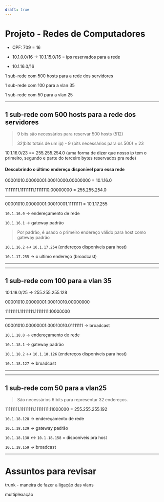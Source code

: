 ```yaml
---
draft: true
---
```



# Projeto - Redes de Computadores

- CPF: 709 = 16

- 10.1.0.0/16 -> 10.1.15.0/16 = ips reservados para a rede 

- 10.1.16.0/16

1 sub-rede com 500 hosts para a rede dos servidores

1 sub-rede com 100 para a vlan 35

1 sub-rede com 50 para a vlan 25

----

## 1 sub-rede com 500 hosts para a rede dos servidores

> 9 bits são necessários para reservar 500 hosts (512)
> 
> 32(bits totais de um ip) - 9 (bits necessários para os 500) = 23

10.1.16.0/23 == 255.255.254.0 (uma forma de dizer que nosso ip tem  o primeiro, segundo e parte do terceiro bytes reservados pra rede)

#### Descobrindo o último endereço disponível para essa rede

00001010.00000001.00010000.00000000 = 10.1.16.0

11111111.11111111.11111110.00000000 = 255.255.254.0

---

00001010.00000001.00010001.11111111 = 10.1.17.255

`10.1.16.0` -> endereçamento de rede

`10.1.16.1` -> gateway padrão

> Por padrão, é usado o primeiro endereço válido para host como gateway padrão

`10.1.16.2` <-> `10.1.17.254` (endereços disponíveis para host)

`10.1.17.255` -> o ultimo endereço (broadcast)

----

----

## 1 sub-rede com 100 para a vlan 35

10.1.18.0/25 -> 255.255.255.128

00001010.00000001.00010010.00000000

11111111.11111111.11111111.10000000

----

00001010.00000001.00010010.01111111 -> broadcast

`10.1.18.0` -> endereçamento de rede

`10.1.18.1` -> gateway padrão

`10.1.18.2` <-> `10.1.18.126` (endereços disponíveis para host)

`10.1.18.127` -> broadcast

----

---

## 1 sub-rede com 50 para a vlan25

> São necessários 6 bits para representar 32 endereços.

11111111.11111111.11111111.11000000 = 255.255.255.192

`10.1.18.128` -> endereçamento de rede

`10.1.18.129` -> gateway padrão

`10.1.18.130` <-> `10.1.18.158` = disponíveis pra host

`10.1.18.159` -> broadcast

---

# Assuntos para revisar

trunk - maneira de fazer a ligação das vlans

multiplexação
